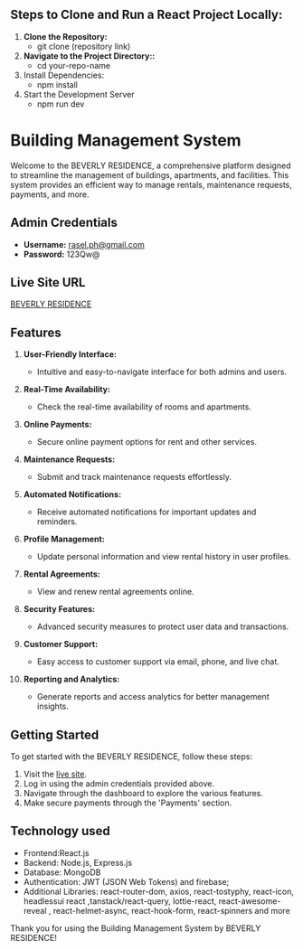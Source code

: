 ## Steps to Clone and Run a React Project Locally:

1. **Clone the Repository:**
   - git clone (repository link)
2. **Navigate to the Project Directory::**
   - cd your-repo-name
3. Install Dependencies:
   - npm install
4. Start the Development Server
   - npm run dev


# Building Management System

Welcome to the BEVERLY
RESIDENCE, a comprehensive platform designed to streamline the management of buildings, apartments, and facilities. This system provides an efficient way to manage rentals, maintenance requests, payments, and more.

## Admin Credentials
- **Username:** rasel.ph@gmail.com
- **Password:** 123Qw@

## Live Site URL
[BEVERLY RESIDENCE](https://assignment-twelve-1044b.web.app)

## Features

1. **User-Friendly Interface:**
   - Intuitive and easy-to-navigate interface for both admins and users.

2. **Real-Time Availability:**
   - Check the real-time availability of rooms and apartments.

3. **Online Payments:**
   - Secure online payment options for rent and other services.

4. **Maintenance Requests:**
   - Submit and track maintenance requests effortlessly.

5. **Automated Notifications:**
   - Receive automated notifications for important updates and reminders.

6. **Profile Management:**
   - Update personal information and view rental history in user profiles.

7. **Rental Agreements:**
   - View and renew rental agreements online.

8. **Security Features:**
   - Advanced security measures to protect user data and transactions.

9. **Customer Support:**
   - Easy access to customer support via email, phone, and live chat.

10. **Reporting and Analytics:**
    - Generate reports and access analytics for better management insights.

## Getting Started

To get started with the BEVERLY RESIDENCE, follow these steps:

1. Visit the [live site](https://assignment-twelve-1044b.web.app).
2. Log in using the admin credentials provided above.
3. Navigate through the dashboard to explore the various features.
6. Make secure payments through the 'Payments' section.

## Technology used
- Frontend:React.js
- Backend: Node.js, Express.js
- Database: MongoDB
- Authentication: JWT (JSON Web Tokens) and firebase;
- Additional Libraries: react-router-dom, axios, react-tostyphy, react-icon, headlessui react ,tanstack/react-query, lottie-react, react-awesome-reveal , react-helmet-async, react-hook-form, react-spinners and more



Thank you for using the Building Management System by BEVERLY RESIDENCE!
